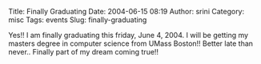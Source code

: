 Title: Finally Graduating
Date: 2004-06-15 08:19
Author: srini
Category: misc
Tags: events
Slug: finally-graduating

Yes!! I am finally graduating this friday, June 4, 2004. I will be
getting my masters degree in computer science from UMass Boston!! Better
late than never.. Finally part of my dream coming true!!
